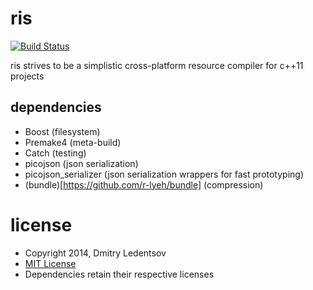 ris
===

[![Build Status](https://travis-ci.org/d-led/ris.svg?branch=master)](https://travis-ci.org/d-led/ris)

ris strives to be a simplistic cross-platform resource compiler for c++11 projects

dependencies
------------

- Boost (filesystem)
- Premake4 (meta-build)
- Catch (testing)
- picojson (json serialization)
- picojson_serializer (json serialization wrappers for fast prototyping)
- (bundle)[https://github.com/r-lyeh/bundle] (compression)

license
=======

- Copyright 2014, Dmitry Ledentsov
- [MIT License](http://www.opensource.org/licenses/mit-license.php)
- Dependencies retain their respective licenses